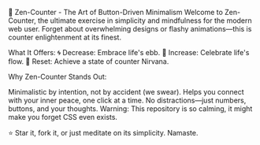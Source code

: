 🌸 Zen-Counter - The Art of Button-Driven Minimalism 
Welcome to Zen-Counter, the ultimate exercise in simplicity and mindfulness for the modern web user. Forget about overwhelming designs or flashy animations—this is counter enlightenment at its finest.

What It Offers:
🌀 Decrease: Embrace life's ebb.
💫 Increase: Celebrate life's flow.
🔄 Reset: Achieve a state of counter Nirvana.

Why Zen-Counter Stands Out:

Minimalistic by intention, not by accident (we swear).
Helps you connect with your inner peace, one click at a time.
No distractions—just numbers, buttons, and your thoughts.
Warning: This repository is so calming, it might make you forget CSS even exists.

⭐ Star it, fork it, or just meditate on its simplicity. Namaste.

